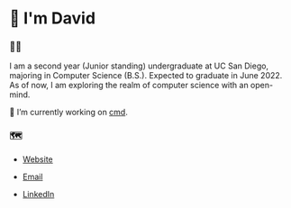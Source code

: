 # :wave: I'm David 

### :technologist:

I am a second year (Junior standing) undergraduate at UC San Diego, majoring in 
Computer Science (B.S.). Expected to graduate in June 2022. As of now, I am exploring 
the realm of computer science with an open-mind.

🔭 I’m currently working on [cmd](https://github.com/davidjeong0628/cmd). 

### :world_map:

* [Website](https://davidjeong0628.github.io/personal_website/)

* [Email](mailto:davidjeong0628@gmail.com)

* [LinkedIn](https://www.linkedin.com/in/david-jeong-b85488192/)
